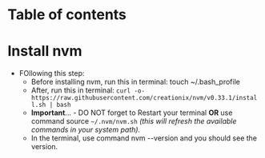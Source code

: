 # Table of contents

# Install nvm

- FOllowing this step:
  * Before installing nvm, run this in terminal: touch ~/.bash_profile
  * After, run this in terminal:
  ```curl -o- https://raw.githubusercontent.com/creationix/nvm/v0.33.1/install.sh | bash ```
  * **Important**... - DO NOT forget to Restart your terminal **OR** use command source ```~/.nvm/nvm.sh``` _(this will refresh the available commands in your system path)._
  * In the terminal, use command nvm --version and you should see the version.

